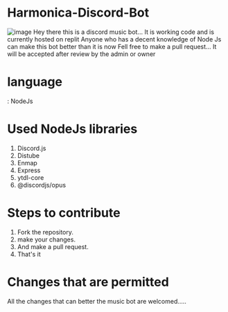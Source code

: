 # Harmonica-Discord-Bot
![image](https://user-images.githubusercontent.com/91517488/135760371-e3d9d898-5f96-47d8-9107-1fdd7af429b7.png)
Hey there this is a discord music bot...
It is working code and is currently hosted on replit
Anyone who has a decent knowledge of Node Js can make this bot better than it is now
Fell free to make a pull request... It will be accepted after review by the admin or owner

# language 

: NodeJs

# Used NodeJs libraries

1. Discord.js
2. Distube
3. Enmap
4. Express
5. ytdl-core
6. @discordjs/opus

# Steps to contribute

1. Fork the repository.
2. make your changes.
3. And make a pull request.
4. That's it

# Changes that are permitted

All the changes that can better the music bot are welcomed.....
